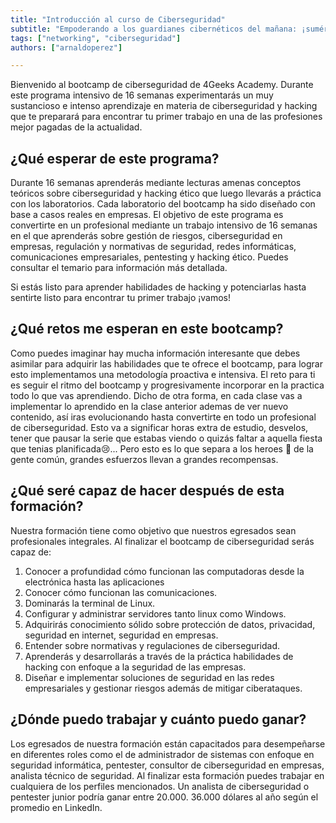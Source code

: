 ```yaml
---
title: "Introducción al curso de Ciberseguridad"
subtitle: "Empoderando a los guardianes cibernéticos del mañana: ¡sumérjase en nuestro curso intensivo de capacitación en ciberseguridad de 16 semanas para obtener oportunidades profesionales lucrativas!"
tags: ["networking", "ciberseguridad"]
authors: ["arnaldoperez"]

---
```


Bienvenido al bootcamp de ciberseguridad de 4Geeks Academy. Durante este programa intensivo de 16 semanas experimentarás un muy sustancioso e intenso aprendizaje en materia de ciberseguridad y hacking que te preparará para encontrar tu primer trabajo en una de las profesiones mejor pagadas de la actualidad.

## ¿Qué esperar de este programa?

Durante 16 semanas aprenderás mediante lecturas amenas conceptos teóricos sobre ciberseguridad y hacking ético que luego llevarás a práctica con los laboratorios. Cada laboratorio del bootcamp ha sido diseñado con base a casos reales en empresas. El objetivo de este programa es convertirte en un profesional mediante un trabajo intensivo de 16 semanas en el que aprenderás sobre gestión de riesgos, ciberseguridad en empresas, regulación y normativas de seguridad, redes informáticas, comunicaciones empresariales, pentesting y hacking ético. Puedes consultar el temario para información más detallada.

Si estás listo para aprender habilidades de hacking y potenciarlas hasta sentirte listo para encontrar tu primer trabajo ¡vamos!

## ¿Qué retos me esperan en este bootcamp?

Como puedes imaginar hay mucha información interesante que debes asimilar para adquirir las habilidades que te ofrece el bootcamp, para lograr esto implementamos una metodología proactiva e intensiva. El reto para ti es seguir el ritmo del bootcamp y progresivamente incorporar en la practica todo lo que vas aprendiendo. Dicho de otra forma, en cada clase vas a implementar lo aprendido en la clase anterior ademas de ver nuevo contenido, así iras evolucionando hasta convertirte en todo un profesional de ciberseguridad. Esto va a significar horas extra de estudio, desvelos, tener que pausar la serie que estabas viendo o quizás faltar a aquella fiesta que tenias planificada😢... Pero esto es lo que separa a los heroes 🦹 de la gente común, grandes esfuerzos llevan a grandes recompensas.

## ¿Qué seré capaz de hacer después de esta formación?

Nuestra formación tiene como objetivo que nuestros egresados sean profesionales integrales. Al finalizar el bootcamp de ciberseguridad  serás capaz de:

1. Conocer a profundidad cómo funcionan las computadoras desde la electrónica hasta las aplicaciones
2. Conocer cómo funcionan las comunicaciones.
3. Dominarás la terminal de Linux.
4. Configurar y administrar servidores tanto linux como Windows.
5. Adquirirás conocimiento sólido sobre protección de datos, privacidad, seguridad en internet, seguridad en empresas.
6. Entender sobre normativas y regulaciones de ciberseguridad.
7. Aprenderás y desarrollarás a través de la práctica habilidades de hacking con enfoque a la seguridad de las empresas.
8. Diseñar e implementar soluciones de seguridad en las redes empresariales y gestionar riesgos además de mitigar ciberataques.

## ¿Dónde puedo trabajar y cuánto puedo ganar?

Los egresados de nuestra formación están capacitados para desempeñarse en diferentes roles como el de administrador de sistemas con enfoque en seguridad informática, pentester, consultor de ciberseguridad en empresas, analista técnico de seguridad. Al finalizar esta formación puedes trabajar en cualquiera de los perfiles mencionados. Un analista de ciberseguridad o pentester junior podría ganar entre 20.000. 36.000 dólares al año según el promedio en LinkedIn.